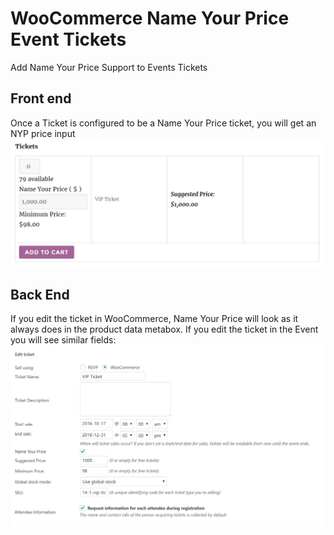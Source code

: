 # WooCommerce Name Your Price Event Tickets 

Add Name Your Price Support to Events Tickets

## Front end 

Once a Ticket is configured to be a Name Your Price ticket, you will get an NYP price input
![Front end price input for ticket](screenshots/nyp-tickets-front-end.png)

## Back End

If you edit the ticket in WooCommerce, Name Your Price will look as it always does in the product data metabox. If you edit the ticket in the Event you will see similar fields:
![Backend checkbox to toggle Name Your Price functionality for ticket](screenshots/nyp-tickets-back-end.png)
